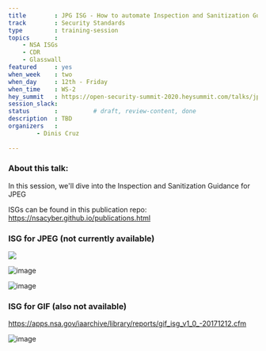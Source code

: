 ```yaml
---
title        : JPG ISG - How to automate Inspection and Sanitization Guidance testing
track        : Security Standards
type         : training-session
topics       :
    - NSA ISGs
    - CDR
    - Glasswall
featured     : yes
when_week    : two
when_day     : 12th - Friday
when_time    : WS-2
hey_summit   : https://open-security-summit-2020.heysummit.com/talks/jpg-isg-how-to-automate-inspection-and-sanitization-guidance-testing-2pm-bst/
session_slack:
status       :          # draft, review-content, done
description  : TBD
organizers   : 
        - Dinis Cruz
       
---
```



### About this talk:

In this session, we'll dive into the Inspection and Sanitization Guidance for JPEG

ISGs can be found in this publication repo:
https://nsacyber.github.io/publications.html  

### ISG for JPEG (not currently available)

![](https://apps.nsa.gov/iaarchive/library/reports/jpeg_2000_inspection_and_sanitization_guidance_v1_4_4-20171206.cfm)

![image](https://user-images.githubusercontent.com/656739/83861390-73148600-a718-11ea-8c34-730862d88354.png)


![image](https://user-images.githubusercontent.com/656739/83861283-4bbdb900-a718-11ea-9abe-190d059d896c.png)

### ISG for GIF (also not available)

https://apps.nsa.gov/iaarchive/library/reports/gif_isg_v1_0_-20171212.cfm


![image](https://user-images.githubusercontent.com/656739/83861837-0483f800-a719-11ea-94a1-07cbc3079fa1.png)


